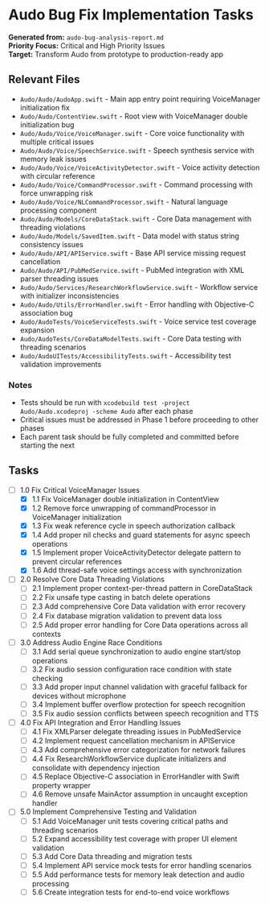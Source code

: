 # Audo Bug Fix Implementation Tasks

**Generated from:** `audo-bug-analysis-report.md`  
**Priority Focus:** Critical and High Priority Issues  
**Target:** Transform Audo from prototype to production-ready app  

## Relevant Files

- `Audo/Audo/AudoApp.swift` - Main app entry point requiring VoiceManager initialization fix
- `Audo/Audo/ContentView.swift` - Root view with VoiceManager double initialization bug
- `Audo/Audo/Voice/VoiceManager.swift` - Core voice functionality with multiple critical issues
- `Audo/Audo/Voice/SpeechService.swift` - Speech synthesis service with memory leak issues
- `Audo/Audo/Voice/VoiceActivityDetector.swift` - Voice activity detection with circular reference
- `Audo/Audo/Voice/CommandProcessor.swift` - Command processing with force unwrapping risk
- `Audo/Audo/Voice/NLCommandProcessor.swift` - Natural language processing component
- `Audo/Audo/Models/CoreDataStack.swift` - Core Data management with threading violations
- `Audo/Audo/Models/SavedItem.swift` - Data model with status string consistency issues
- `Audo/Audo/API/APIService.swift` - Base API service missing request cancellation
- `Audo/Audo/API/PubMedService.swift` - PubMed integration with XML parser threading issues
- `Audo/Audo/Services/ResearchWorkflowService.swift` - Workflow service with initializer inconsistencies
- `Audo/Audo/Utils/ErrorHandler.swift` - Error handling with Objective-C association bug
- `Audo/AudoTests/VoiceServiceTests.swift` - Voice service test coverage expansion
- `Audo/AudoTests/CoreDataModelTests.swift` - Core Data testing with threading scenarios
- `Audo/AudoUITests/AccessibilityTests.swift` - Accessibility test validation improvements

### Notes

- Tests should be run with `xcodebuild test -project Audo/Audo.xcodeproj -scheme Audo` after each phase
- Critical issues must be addressed in Phase 1 before proceeding to other phases
- Each parent task should be fully completed and committed before starting the next

## Tasks

- [ ] 1.0 Fix Critical VoiceManager Issues
  - [x] 1.1 Fix VoiceManager double initialization in ContentView
  - [x] 1.2 Remove force unwrapping of commandProcessor in VoiceManager initialization
  - [x] 1.3 Fix weak reference cycle in speech authorization callback
  - [x] 1.4 Add proper nil checks and guard statements for async speech operations
  - [x] 1.5 Implement proper VoiceActivityDetector delegate pattern to prevent circular references
  - [x] 1.6 Add thread-safe voice settings access with synchronization
- [ ] 2.0 Resolve Core Data Threading Violations
  - [ ] 2.1 Implement proper context-per-thread pattern in CoreDataStack
  - [ ] 2.2 Fix unsafe type casting in batch delete operations
  - [ ] 2.3 Add comprehensive Core Data validation with error recovery
  - [ ] 2.4 Fix database migration validation to prevent data loss
  - [ ] 2.5 Add proper error handling for Core Data operations across all contexts
- [ ] 3.0 Address Audio Engine Race Conditions
  - [ ] 3.1 Add serial queue synchronization to audio engine start/stop operations
  - [ ] 3.2 Fix audio session configuration race condition with state checking
  - [ ] 3.3 Add proper input channel validation with graceful fallback for devices without microphone
  - [ ] 3.4 Implement buffer overflow protection for speech recognition
  - [ ] 3.5 Fix audio session conflicts between speech recognition and TTS
- [ ] 4.0 Fix API Integration and Error Handling Issues
  - [ ] 4.1 Fix XMLParser delegate threading issues in PubMedService
  - [ ] 4.2 Implement request cancellation mechanism in APIService
  - [ ] 4.3 Add comprehensive error categorization for network failures
  - [ ] 4.4 Fix ResearchWorkflowService duplicate initializers and consolidate with dependency injection
  - [ ] 4.5 Replace Objective-C association in ErrorHandler with Swift property wrapper
  - [ ] 4.6 Remove unsafe MainActor assumption in uncaught exception handler
- [ ] 5.0 Implement Comprehensive Testing and Validation
  - [ ] 5.1 Add VoiceManager unit tests covering critical paths and threading scenarios
  - [ ] 5.2 Expand accessibility test coverage with proper UI element validation
  - [ ] 5.3 Add Core Data threading and migration tests
  - [ ] 5.4 Implement API service mock tests for error handling scenarios
  - [ ] 5.5 Add performance tests for memory leak detection and audio processing
  - [ ] 5.6 Create integration tests for end-to-end voice workflows